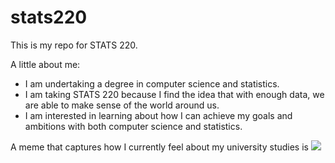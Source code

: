 # stats220

This is my repo for STATS 220. 

A little about me:

- I am undertaking a degree in computer science and statistics.
- I am taking STATS 220 because I find the idea that with enough data, we are able to make sense of the world around us.
- I am interested in learning about how I can achieve my goals and ambitions with both computer science and statistics.

A meme that captures how I currently feel about my university studies is ![](https://tenor.com/view/girl-crying-smiling-tears-smiling-and-crying-gif-8832570428648423593)
